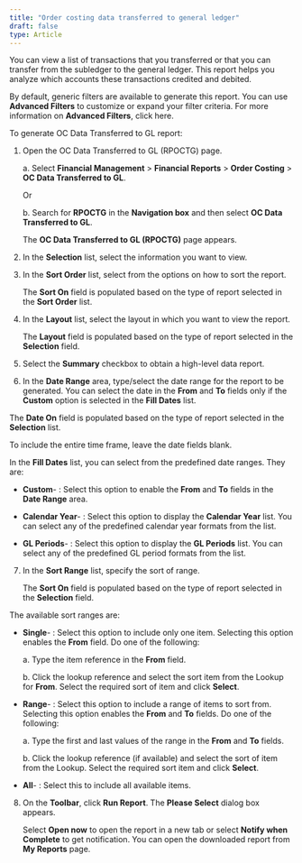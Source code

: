 ```yaml
---
title: "Order costing data transferred to general ledger"
draft: false
type: Article
---
```


You can view a list of transactions that you transferred or that you can transfer from the subledger to the general ledger. This report helps you analyze which accounts these transactions credited and debited.

By default, generic filters are available to generate this report. You can use **Advanced Filters** to customize or expand your filter criteria. For more information on **Advanced Filters**, click here.

To generate OC Data Transferred to GL report:

1. Open the OC Data Transferred to GL (RPOCTG) page.

    a. Select **Financial Management** > **Financial Reports** > **Order Costing** > **OC Data Transferred to GL**.

    Or

    b. Search for **RPOCTG** in the **Navigation box** and then select **OC Data Transferred to GL**.

    The **OC Data Transferred to GL (RPOCTG)** page appears.

2. In the **Selection** list, select the information you want to view.

3. In the **Sort Order** list, select from the options on how to sort the report.

    The **Sort On** field is populated based on the type of report selected in the **Sort Order** list.

4. In the **Layout** list, select the layout in which you want to view the report.

    The **Layout** field is populated based on the type of report selected in the **Selection** field.

5. Select the **Summary** checkbox to obtain a high-level data report.

6. In the **Date Range** area, type/select the date range for the report to be generated. You can select the date in the **From** and **To** fields only if the **Custom** option is selected in the **Fill Dates** list.

The **Date On** field is populated based on the type of report selected in the **Selection** list.

To include the entire time frame, leave the date fields blank.

In the **Fill Dates** list, you can select from the predefined date ranges. They are:

-   **Custom**- : Select this option to enable the **From** and **To** fields in the **Date Range** area.

-   **Calendar Year**- : Select this option to display the **Calendar Year** list. You can select any of the predefined calendar year formats from the list.

-   **GL Periods**- : Select this option to display the **GL Periods** list. You can select any of the predefined GL period formats from the list.

7. In the **Sort Range** list, specify the sort of range.

    The **Sort On** field is populated based on the type of report selected in the **Selection** field.

The available sort ranges are:

-   **Single**- : Select this option to include only one item. Selecting this option enables the **From** field. Do one of the following:

    a. Type the item reference in the **From** field.

    b. Click the lookup reference and select the sort item from the Lookup for **From**. Select the required sort of item and click **Select**.

-   **Range**- : Select this option to include a range of items to sort from. Selecting this option enables the **From** and **To** fields. Do one of the following:

    a. Type the first and last values of the range in the **From** and **To** fields.

    b. Click the lookup reference (if available) and select the sort of item from the Lookup. Select the required sort item and click **Select**.

-   **All**- : Select this to include all available items.

8. On the **Toolbar**, click **Run Report**. The **Please Select** dialog box appears.

    Select **Open now** to open the report in a new tab or select **Notify when Complete** to get notification. You can open the downloaded report from **My Reports** page.

​